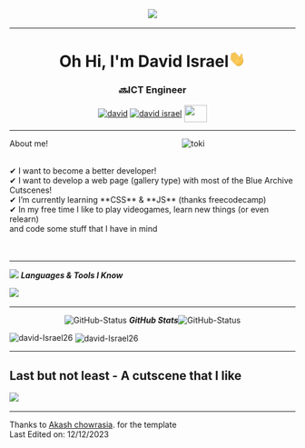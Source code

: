 <p align="center">
  <img src="https://i.ibb.co/18kW9gL/veritas.png" height="150"/>
</p>
<hr>
<h1 align="center">Oh Hi, I'm David Israel<img src="https://raw.githubusercontent.com/ABSphreak/ABSphreak/master/gifs/Hi.gif" width="30px"> </h1>
<h3 align="center">🔜ICT Engineer</h3>
<p align="center">
<a href="https://www.linkedin.com/in/david-israel-gonzález-osorio-6465a8217/" target="blank"><img align="center" src="https://cdn.jsdelivr.net/npm/simple-icons@3.0.1/icons/linkedin.svg" alt="david" height="30" width="40" /></a>
<a href="https://www.facebook.com/david.israel.3388630/" target="blank"><img align="center" src="https://cdn.jsdelivr.net/npm/simple-icons@3.0.1/icons/facebook.svg" alt="david israel" height="30" width="40" /></a>
 <a href = "mailto: pericopter67@gmail.com"><img align="center" src="https://simpleicons.org/icons/gmail.svg" height="30" width="40" /></a>
</p>
</p>
<hr>

<img align="right" width=200px alt="toki" src="https://media.tenor.com/EnhflrUR1_4AAAAM/toki-asuma-toki.gif" />
<p>About me!</p><br>
✔ I want to become a better developer!<br>
✔ I want to develop a web page (gallery type) with most of the Blue Archive Cutscenes!<br>
✔ I’m currently learning **CSS** & **JS** (thanks freecodecamp)<br>
✔ In my free time I like to play videogames, learn new things (or even relearn)<br>
and code some stuff that I have in mind<br>
<br><br>
<hr>

<img src="https://media.giphy.com/media/ObNTw8Uzwy6KQ/giphy.gif" width="30px">&nbsp;***Languages & Tools I Know***
<p align="left">
  <a href="https://skillicons.dev">
    <img src="https://skillicons.dev/icons?i=java,mysql,html,css,bootstrap,docker,js,mongodb" />
  </a>
</p>

<hr>
<p align="center">
<img src="https://media.giphy.com/media/8UHRm5oY4k4FDxq5QG/giphy.gif" width="30px" alt="GitHub-Status"/>&nbsp;<i><b>GitHub Stats</b></i><img src="https://media.giphy.com/media/8UHRm5oY4k4FDxq5QG/giphy.gif" width="30px" alt="GitHub-Status"/></p>
<p><img align="left" src="https://github-readme-stats.vercel.app/api/top-langs?username=david-Israel26&show_icons=true&locale=en&layout=compact" alt="david-Israel26" /></p>
<p>&nbsp;<img align="center" src="https://github-readme-stats.vercel.app/api?username=david-Israel26&show_icons=true&locale=en" alt="david-Israel26" width="410" /></p>
</p>
<hr>

<p align="left">
<h2>Last but not least - A cutscene that I like</h2>
  <img src="https://i.ibb.co/qjhBdvB/BG-CS-S1-Final-80.jpg" width="500px">
</p>
<hr>

Thanks to [Akash chowrasia](https://github.com/Akash-chowrasia). for the template<br>
Last Edited on: 12/12/2023
